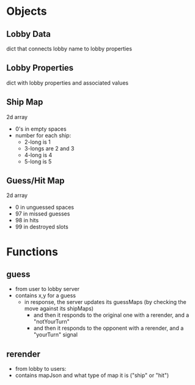 # Objects

## Lobby Data
dict that connects lobby name to lobby properties

## Lobby Properties
dict with lobby properties and associated values

## Ship Map
2d array
- 0's in empty spaces
- number for each ship:
    - 2-long is 1
    - 3-longs are 2 and 3
    - 4-long is 4
    - 5-long is 5


## Guess/Hit Map
2d array
- 0 in unguessed spaces
- 97 in missed guesses
- 98 in hits
- 99 in destroyed slots


# Functions

## guess
- from user to lobby server
- contains x,y for a guess
    - in response, the server updates its guessMaps (by checking the move against its shipMaps)
        - and then it responds to the original one with a rerender, and a "notYourTurn" 
        - and then it responds to the opponent with a rerender, and a "yourTurn" signal

## rerender
- from lobby to users:
- contains mapJson and what type of map it is ("ship" or "hit")
